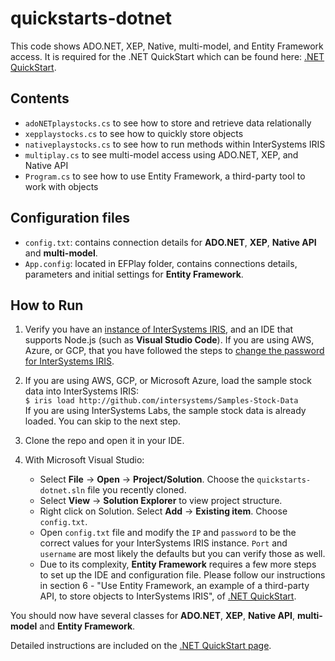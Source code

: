 # quickstarts-dotnet
This code shows ADO.NET, XEP, Native, multi-model, and Entity Framework access. 
It is required for the .NET QuickStart which can be found here: 
[.NET QuickStart](https://learning.intersystems.com/course/view.php?name=.NET%20QS). 

## Contents

* `adoNETplaystocks.cs` to see how to store and retrieve data relationally
* `xepplaystocks.cs` to see how to quickly store objects
* `nativeplaystocks.cs` to see how to run methods within InterSystems IRIS
* `multiplay.cs` to see multi-model access using ADO.NET, XEP, and Native API
* `Program.cs` to see how to use Entity Framework, a third-party tool to work with objects

## Configuration files

* `config.txt`: contains connection details for **ADO.NET**, **XEP**, **Native API** and **multi-model**.
* `App.config`: located in EFPlay folder, contains connections details, parameters and initial settings for **Entity Framework**. 

## How to Run

1.  Verify you have an [<span class="urlformat">instance of InterSystems IRIS</span>](https://learning.intersystems.com/course/view.php?name=Get%20InterSystems%20IRIS), and an IDE that supports Node.js (such as **Visual Studio Code**). If you are using AWS, Azure, or GCP, that you have followed the steps to [change the password for InterSystems IRIS](https://docs.intersystems.com/irislatest/csp/docbook/DocBook.UI.Page.cls?KEY=ACLOUD#ACLOUD_interact).

2.  If you are using AWS, GCP, or Microsoft Azure, load the sample stock data into InterSystems IRIS:  
    `$ iris load http://github.com/intersystems/Samples-Stock-Data`  
    If you are using InterSystems Labs, the sample stock data is already loaded. You can skip to the next step.

3. Clone the repo and open it in your IDE.

4. With Microsoft Visual Studio:

    * Select **File** → **Open** → **Project/Solution**. Choose the `quickstarts-dotnet.sln` file you recently cloned. 
    * Select **View** → **Solution Explorer** to view project structure.
    * Right click on Solution. Select **Add** → **Existing item**. Choose `config.txt`.
    * Open `config.txt` file and modify the `IP` and `password` to be the correct values for your InterSystems IRIS instance. 
`Port` and `username` are most likely the defaults but you can verify those as well.
    * Due to its complexity, **Entity Framework** requires a few more steps to set up the IDE and configuration file. 
Please follow our instructions in section 6 - "Use Entity Framework, an example of a third-party API, to store objects to InterSystems IRIS", 
of [.NET QuickStart](https://learning.intersystems.com/course/view.php?name=.NET%20QS).

You should now have several classes for **ADO.NET**, **XEP**, **Native API**, **multi-model** and **Entity Framework**. 

Detailed instructions are included on the [.NET QuickStart page](https://learning.intersystems.com/course/view.php?name=.NET%20QS).
